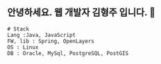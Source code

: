 ## 안녕하세요. <b>웹 개발자</b> 김형주 입니다. 👋

``` script
# Stack
Lang :Java, JavaScript
FW, lib : Spring, OpenLayers
OS : Linux
DB : Oracle, MySql, PostgreSQL, PostGIS
```
